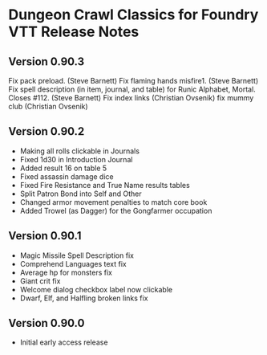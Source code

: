 # Dungeon Crawl Classics for Foundry VTT Release Notes

Version 0.90.3
--------------
Fix pack preload. (Steve Barnett)
Fix flaming hands misfire1. (Steve Barnett)
Fix spell description (in item, journal, and table) for Runic Alphabet, Mortal. Closes #112. (Steve Barnett)
Fix index links (Christian Ovsenik)
fix mummy club (Christian Ovsenik)

Version 0.90.2
--------------
* Making all rolls clickable in Journals
* Fixed 1d30 in Introduction Journal
* Added result 16 on table 5
* Fixed assassin damage dice
* Fixed Fire Resistance and True Name results tables
* Split Patron Bond into Self and Other
* Changed armor movement penalties to match core book
* Added Trowel (as Dagger) for the Gongfarmer occupation

Version 0.90.1
--------------
* Magic Missile Spell Description fix
* Comprehend Languages text fix
* Average hp for monsters fix
* Giant crit fix
* Welcome dialog checkbox label now clickable
* Dwarf, Elf, and Halfling broken links fix

Version 0.90.0
--------------

* Initial early access release
